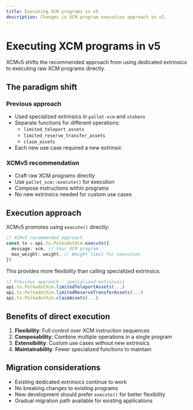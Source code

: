 ```yaml
---
title: Executing XCM programs in v5
description: Changes in XCM program execution approach in v5.
---
```


# Executing XCM programs in v5

XCMv5 shifts the recommended approach from using dedicated extrinsics to executing raw XCM programs directly.

## The paradigm shift

### Previous approach
- Used specialized extrinsics in `pallet-xcm` and `xtokens`
- Separate functions for different operations:
  - `limited_teleport_assets`
  - `limited_reserve_transfer_assets`
  - `claim_assets`
- Each new use case required a new extrinsic

### XCMv5 recommendation
- Craft raw XCM programs directly
- Use `pallet_xcm::execute()` for execution
- Compose instructions within programs
- No new extrinsics needed for custom use cases

## Execution approach

XCMv5 promotes using `execute()` directly:

```typescript
// XCMv5 recommended approach
const tx = api.tx.PolkadotXcm.execute({
  message: xcm, // Your XCM program
  max_weight: weight, // Weight limit for execution
})
```

This provides more flexibility than calling specialized extrinsics:

```typescript
// Previous approach - specialized extrinsics
api.tx.PolkadotXcm.limitedTeleportAssets(...)
api.tx.PolkadotXcm.limitedReserveTransferAssets(...)
api.tx.PolkadotXcm.claimAssets(...)
```

## Benefits of direct execution

1. **Flexibility**: Full control over XCM instruction sequences
2. **Composability**: Combine multiple operations in a single program
3. **Extensibility**: Custom use cases without new extrinsics
4. **Maintainability**: Fewer specialized functions to maintain

## Migration considerations

- Existing dedicated extrinsics continue to work
- No breaking changes to existing programs
- New development should prefer `execute()` for better flexibility
- Gradual migration path available for existing applications